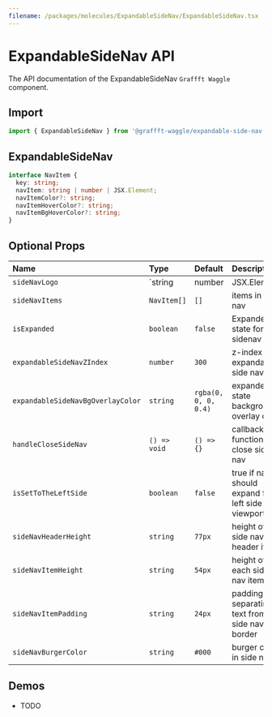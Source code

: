 ```yaml
---
filename: /packages/molecules/ExpandableSideNav/ExpandableSideNav.tsx
---
```



# ExpandableSideNav API

The API documentation of the ExpandableSideNav `Graffft Waggle` component.

## Import

```js
import { ExpandableSideNav } from '@graffft-waggle/expandable-side-nav';
```


## ExpandableSideNav


```ts
interface NavItem {
  key: string;
  navItem: string | number | JSX.Element;
  navItemColor?: string;
  navItemHoverColor?: string;
  navItemBgHoverColor?: string;
}
```



## Optional Props

| Name | Type | Default | Description |
|:-----|:-----|:--------|:------------|
| `sideNavLogo` | `string|number|JSX.Element` | `undefined` | a logo for the side nav header |
| `sideNavItems` | `NavItem[]`  | `[]` | items in side nav |
| `isExpanded` | `boolean` | `false`  | Expanded state for sidenav |
| `expandableSideNavZIndex` | `number` | `300`  | z-index for expandable side nav |
| `expandableSideNavBgOverlayColor` | `string` | `rgba(0, 0, 0, 0.4)`  | expanded state background overlay color |
| `handleCloseSideNav` | `() => void` | `() => {}`  | callback function to close side nav |
| `isSetToTheLeftSide` | `boolean` | `false`  | true if nav should expand from left side of viewport |
| `sideNavHeaderHeight` | `string` | `77px`  | height of side nav header item |
| `sideNavItemHeight` | `string` | `54px`  | height of each side nav item |
| `sideNavItemPadding` | `string` | `24px`  | padding separating text from side nav border |
| `sideNavBurgerColor` | `string` | `#000`  | burger color in side nav |


## Demos

- TODO 
